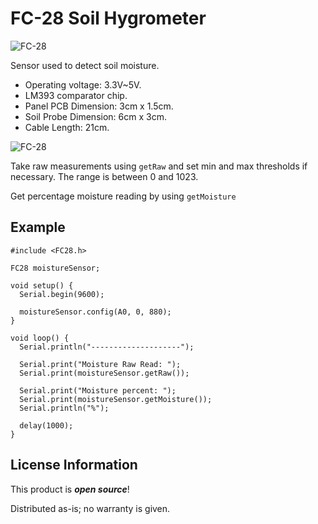 FC-28 Soil Hygrometer
================

![FC-28](https://guideimg.alibaba.com/images/shop/2016/08/02/82/soil-hygrometer-detection-module-moisture-sensor-fc-28-dc-3.3v-5v_22620682.jpeg)  

Sensor used to detect soil moisture.
- Operating voltage: 3.3V~5V.
- LM393 comparator chip.
- Panel PCB Dimension: 3cm x 1.5cm.
- Soil Probe Dimension: 6cm x 3cm.
- Cable Length: 21cm.

![FC-28](https://cdn.instructables.com/FKM/46UR/IOOM3G6A/FKM46URIOOM3G6A.MEDIUM.jpg)  

Take raw measurements using `getRaw` and set min and max thresholds if necessary. The range is between 0 and 1023.

Get percentage moisture reading by using `getMoisture`

Example
--

```
#include <FC28.h>

FC28 moistureSensor;

void setup() {
  Serial.begin(9600);

  moistureSensor.config(A0, 0, 880);
}

void loop() {
  Serial.println("--------------------");

  Serial.print("Moisture Raw Read: ");
  Serial.print(moistureSensor.getRaw());

  Serial.print("Moisture percent: ");
  Serial.print(moistureSensor.getMoisture());
  Serial.println("%");

  delay(1000);
}
```

License Information
-------------------

This product is _**open source**_!

Distributed as-is; no warranty is given.
